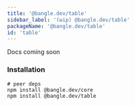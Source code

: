```yaml
---
title: '@bangle.dev/table'
sidebar_label: '(wip) @bangle.dev/table'
packageName: '@bangle.dev/table'
id: 'table'
---
```


Docs coming soon

### Installation

```
# peer deps
npm install @bangle.dev/core
npm install @bangle.dev/table
```
